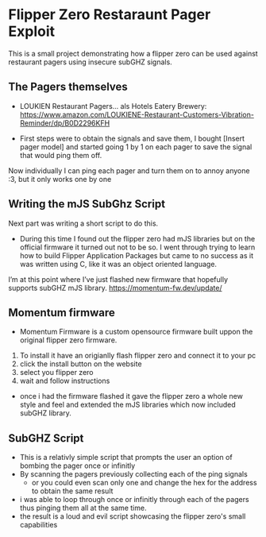 # Flipper Zero Restaraunt Pager Exploit

This is a small project demonstrating how a flipper zero can be used against restaurant pagers using insecure subGHZ signals.

## The Pagers themselves 
* LOUKIEN Restaurant Pagers... als Hotels Eatery Brewery: https://www.amazon.com/LOUKIENE-Restaurant-Customers-Vibration-Reminder/dp/B0D2296KFH 

* First steps were to obtain the signals and save them, I bought [Insert pager model] and started going 1 by 1 on each pager to save the signal that would ping them off. 

Now individually I can ping each pager and turn them on to annoy anyone :3, but it only works one by one

## Writing the mJS SubGhz Script

Next part was writing a short script to do this.

* During this time I found out the flipper zero had mJS libraries but on the official firmware it turned out not to be so. I went through trying to learn how to build Flipper Application Packages but came to no success as it was written using C, like it was an object oriented language.

I’m at this point where I’ve just flashed new firmware that hopefully supports subGHZ mJS library. https://momentum-fw.dev/update/ 

## Momentum firmware

* Momentum Firmware is a custom opensource firmware built uppon the original flipper zero firmware. 

1. To install it have an origianlly flash flipper zero and connect it to your pc
2. click the install button on the website
3. select you flipper zero
4. wait and follow instructions

* once i had the firmware flashed it gave the flipper zero a whole new style and feel and extended the mJS libraries which now included subGHZ library.

## SubGHZ Script

* This is a relativly simple script that prompts the user an option of bombing the pager once or infinitly
* By scanning the pagers previously collecting each of the ping signals
  * or you could even scan only one and change the hex for the address to obtain the same result
* i was able to loop through once or infinitly through each of the pagers thus pinging them all at the same time.
* the result is a loud and evil script showcasing the flipper zero's small capabilities